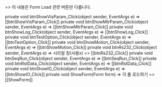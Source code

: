 => 이 내용은 Form Load 관련 버튼만 다룹니다.

private void btnShowVisParam_Click(object sender, EventArgs e)
=> [[btnShowVisParam_Click]]
private void btnShowMtrParam_Click(object sender, EventArgs e)
=> [[btnShowMtrParam_Click]]
private void btnShowLog_Click(object sender, EventArgs e)
=> [[btnShowLog_Click]]
private void btnTestOption_Click(object sender, EventArgs e)
=> [[btnTestOption_Click]]
private void btnShowMotion_Click(object sender, EventArgs e)
=> [[btnShowMotion_Click]]
private void btnRs232_Click(object sender, EventArgs e)
=> 시리얼 창(사용x)
=> [[btnRs232_Click]]
private void btnSeqRun_Click(object sender, EventArgs e)
=> [[btnSeqRun_Click]]
private void btnRstData_Click(object sender, EventArgs e)
=> [[btnRstData_Click]]
private void btnShowIO_Click(object sender, EventArgs e)
=> [[btnShowIO_Click]]
private void ShowForm(Form form)
=> 각 폼 로드하기
=> [[ShowForm]]
